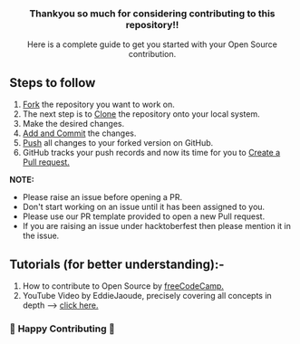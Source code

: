 <div align="center">

### Thankyou so much for considering contributing to this repository!!
Here is a complete guide to get you started with your Open Source contribution.

</div>

## Steps to follow 
1. [Fork](https://docs.github.com/en/get-started/quickstart/fork-a-repo) the repository you want to work on.
2. The next step is to [Clone](https://docs.github.com/en/get-started/quickstart/fork-a-repo#step-2-create-a-local-clone-of-your-fork) the repository onto your local system.
3. Make the desired changes.
4. [Add and Commit](https://docs.github.com/en/repositories/working-with-files/managing-files/adding-a-file-to-a-repository) the changes.
5. [Push]() all changes to your forked version on GitHub.
6. GitHub tracks your push records and now its time for you to [Create a Pull request.](https://docs.github.com/en/pull-requests/collaborating-with-pull-requests/proposing-changes-to-your-work-with-pull-requests/about-pull-requests)

**NOTE:**
- Please raise an issue before opening a PR.
- Don't start working on an issue until it has been assigned to you.
- Please use our PR template provided to open a new Pull request.
- If you are raising an issue under hacktoberfest then please mention it in the issue.


## Tutorials (for better understanding):-
1. How to contribute to Open Source by [freeCodeCamp.](https://www.freecodecamp.org/news/how-to-contribute-to-open-source-projects/)
2. YouTube Video by EddieJaoude, precisely covering all concepts in depth --> [click here.](https://www.youtube.com/watch?v=yzeVMecydCE)


### :tada: **Happy Contributing** :tada:

</div>
